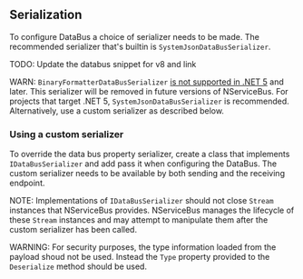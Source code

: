 ## Serialization

To configure DataBus a choice of serializer needs to be made. The recommended serializer that's builtin is `SystemJsonDataBusSerializer`.

TODO: Update the databus snippet for v8 and link

WARN: `BinaryFormatterDataBusSerializer` [is not supported in .NET 5](https://docs.microsoft.com/en-us/dotnet/core/compatibility/core-libraries/5.0/binaryformatter-serialization-obsolete) and later. This serializer will be removed in future versions of NServiceBus. For projects that target .NET 5, `SystemJsonDataBusSerializer` is recommended. Alternatively, use a custom serializer as described below.

### Using a custom serializer

To override the data bus property serializer, create a class that implements `IDataBusSerializer` and add pass it when configuring the DataBus. The custom serializer needs to be available by both sending and the receiving endpoint.

NOTE: Implementations of `IDataBusSerializer` should not close `Stream` instances that NServiceBus provides. NServiceBus manages the lifecycle of these `Stream` instances and may attempt to manipulate them after the custom serializer has been called.

WARNING: For security purposes, the type information loaded from the payload shoud not be used. Instead the `Type` property provided to the `Deserialize` method should be used. 

